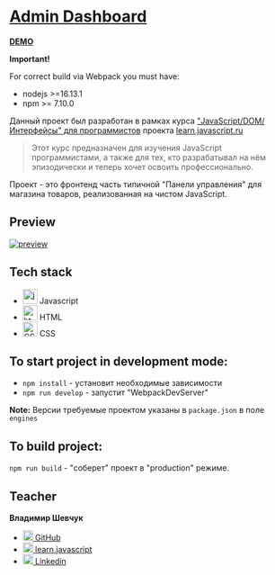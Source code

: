 # [Admin Dashboard](https://project-shop-admin-page.netlify.app/)

[**DEMO**](https://project-shop-admin-page.netlify.app/)

**Important!**

For correct build via Webpack you must have:

* nodejs >=16.13.1
* npm >= 7.10.0

Данный проект был разработан в рамках курса ["JavaScript/​DOM/​Интерфейсы" для программистов](https://learn.javascript.ru/courses/js)
проекта [learn.javascript.ru](https://learn.javascript.ru/)

> Этот курс предназначен для изучения JavaScript программистами, а также для тех, кто разрабатывал на нём эпизодически и теперь хочет освоить профессионально.

Проект - это фронтенд часть типичной "Панели управления" для магазина товаров,
реализованная на чистом JavaScript.

## Preview

[![preview](./preview.png)](https://project-structure/)

## Tech stack

* <img alt="javascript" width="26px" src="https://raw.githubusercontent.com/boris-catsvill/project-structure/master/tech-stack/javascript.png" /> Javascript
* <img alt="html" width="26px" src="https://raw.githubusercontent.com/boris-catsvill/project-structure/master/tech-stack/html.png" /> HTML
* <img alt="CSS" width="26px" src="https://raw.githubusercontent.com/boris-catsvill/project-structure/master/tech-stack/css.png" /> CSS

## To start project in development mode:

* `npm install` - установит необходимые зависимости
* `npm run develop` - запустит "WebpackDevServer"

**Note:** Версии требуемые проектом указаны в `package.json` в поле `engines`

## To build project:

`npm run build` - "соберет" проект в "production" режиме.

## Teacher

**Владимир Шевчук**

* [<img alt="GitHub" width="18px" src="https://raw.githubusercontent.com/boris-catsvill/project-structure/master/tech-stack/github-logo.png" /> GitHub](https://github.com/dosandk)
* [<img alt="learn.javascript" width="18px" src="https://raw.githubusercontent.com/boris-catsvill/project-structure/master/tech-stack/learn-javascript-logo.png" /> learn.javascript](http://learn.javascript.ru/profile/v-shevchuk)
* [<img alt="Linkedin" width="18px" src="https://raw.githubusercontent.com/boris-catsvill/project-structure/master/tech-stack/linkedin-logo.png" /> Linkedin](https://www.linkedin.com/in/dosandk/)
